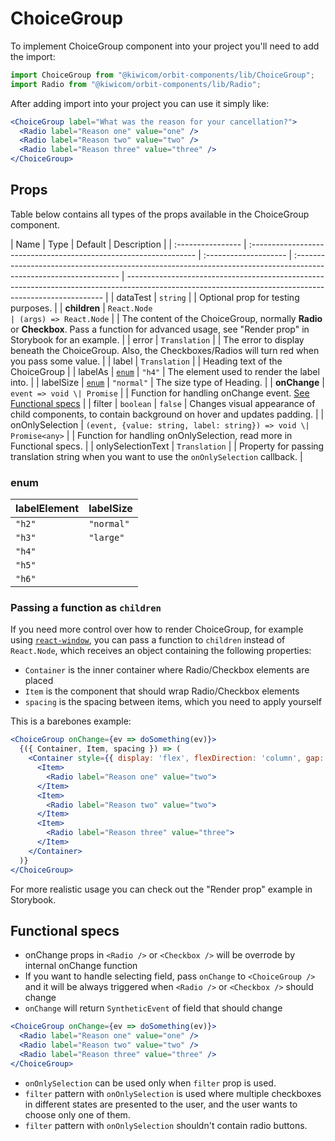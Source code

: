 # ChoiceGroup

To implement ChoiceGroup component into your project you'll need to add the import:

```jsx
import ChoiceGroup from "@kiwicom/orbit-components/lib/ChoiceGroup";
import Radio from "@kiwicom/orbit-components/lib/Radio";
```

After adding import into your project you can use it simply like:

```jsx
<ChoiceGroup label="What was the reason for your cancellation?">
  <Radio label="Reason one" value="one" />
  <Radio label="Reason two" value="two" />
  <Radio label="Reason three" value="three" />
</ChoiceGroup>
```

## Props

Table below contains all types of the props available in the ChoiceGroup component.

| Name              | Type                                                              | Default               | Description                                                                                                       |
| :---------------- | :---------------------------------------------------------------- | :-------------------- | :---------------------------------------------------------------------------------------------------------------- | ------------------------------------------------------------------------------------------------------------------------------------------------------ |
| dataTest          | `string`                                                          |                       | Optional prop for testing purposes.                                                                               |
| **children**      | `React.Node                                                       | (args) => React.Node` |                                                                                                                   | The content of the ChoiceGroup, normally **Radio** or **Checkbox**. Pass a function for advanced usage, see "Render prop" in Storybook for an example. |
| error             | `Translation`                                                     |                       | The error to display beneath the ChoiceGroup. Also, the Checkboxes/Radios will turn red when you pass some value. |
| label             | `Translation`                                                     |                       | Heading text of the ChoiceGroup                                                                                   |
| labelAs           | [`enum`](#enum)                                                   | `"h4"`                | The element used to render the label into.                                                                        |
| labelSize         | [`enum`](#enum)                                                   | `"normal"`            | The size type of Heading.                                                                                         |
| **onChange**      | `event => void \| Promise`                                        |                       | Function for handling onChange event. [See Functional specs](#functional-specs)                                   |
| filter            | `boolean`                                                         | `false`               | Changes visual appearance of child components, to contain background on hover and updates padding.                |
| onOnlySelection   | `(event, {value: string, label: string}) => void \| Promise<any>` |                       | Function for handling onOnlySelection, read more in Functional specs.                                             |
| onlySelectionText | `Translation`                                                     |                       | Property for passing translation string when you want to use the `onOnlySelection` callback.                      |

### enum

| labelElement | labelSize  |
| :----------- | :--------- |
| `"h2"`       | `"normal"` |
| `"h3"`       | `"large"`  |
| `"h4"`       |
| `"h5"`       |
| `"h6"`       |

### Passing a function as `children`

If you need more control over how to render ChoiceGroup, for example using [`react-window`](https://github.com/bvaughn/react-window), you can pass a function to `children` instead of `React.Node`, which receives an object containing the following properties:

- `Container` is the inner container where Radio/Checkbox elements are placed
- `Item` is the component that should wrap Radio/Checkbox elements
- `spacing` is the spacing between items, which you need to apply yourself

This is a barebones example:

```jsx
<ChoiceGroup onChange={ev => doSomething(ev)}>
  {({ Container, Item, spacing }) => (
    <Container style={{ display: 'flex', flexDirection: 'column', gap: spacing }}>
      <Item>
        <Radio label="Reason one" value="two">
      </Item>
      <Item>
        <Radio label="Reason two" value="two">
      </Item>
      <Item>
        <Radio label="Reason three" value="three">
      </Item>
    </Container>
  )}
</ChoiceGroup>
```

For more realistic usage you can check out the "Render prop" example in Storybook.

## Functional specs

- onChange props in `<Radio />` or `<Checkbox />` will be overrode by internal onChange function
- If you want to handle selecting field, pass `onChange` to `<ChoiceGroup />` and it will be always triggered when `<Radio />` or `<Checkbox />` should change
- `onChange` will return `SyntheticEvent` of field that should change

```jsx
<ChoiceGroup onChange={ev => doSomething(ev)}>
  <Radio label="Reason one" value="one" />
  <Radio label="Reason two" value="two" />
  <Radio label="Reason three" value="three" />
</ChoiceGroup>
```

- `onOnlySelection` can be used only when `filter` prop is used.
- `filter` pattern with `onOnlySelection` is used where multiple checkboxes in different states are presented to the user, and the user wants to choose only one of them.
- `filter` pattern with `onOnlySelection` shouldn't contain radio buttons.
